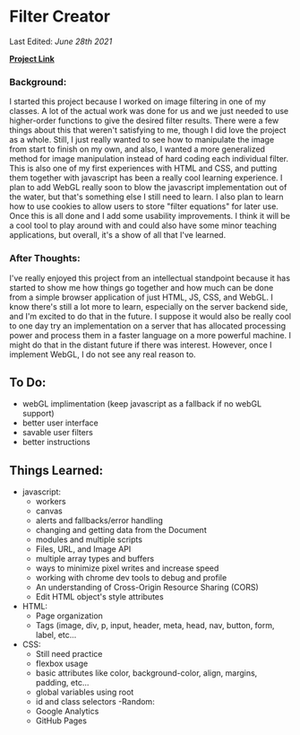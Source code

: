 # Filter Creator

Last Edited: *June 28th 2021*

[**Project Link**](/filterCreatorMinimized/)

### Background:
  I started this project because I worked on image filtering in one of my classes. A lot of the actual work was done for us and we just needed to use higher-order functions to give the desired filter results. There were a few things about this that weren't satisfying to me, though I did love the project as a whole. Still, I just really wanted to see how to manipulate the image from start to finish on my own, and also, I wanted a more generalized method for image manipulation instead of hard coding each individual filter.
  This is also one of my first experiences with HTML and CSS, and putting them together with javascript has been a really cool learning experience. I plan to add WebGL really soon to blow the javascript implementation out of the water, but that's something else I still need to learn. I also plan to learn how to use cookies to allow users to store "filter equations" for later use. Once this is all done and I add some usability improvements. I think it will be a cool tool to play around with and could also have some minor teaching applications, but overall, it's a show of all that I've learned.
  
### After Thoughts:
 I've really enjoyed this project from an intellectual standpoint because it has started to show me how things go together and how much can be done from a simple browser application of just HTML, JS, CSS, and WebGL. I know there's still a lot more to learn, especially on the server backend side, and I'm excited to do that in the future. I suppose it would also be really cool to one day try an implementation on a server that has allocated processing power and process them in a faster language on a more powerful machine. I might do that in the distant future if there was interest. However, once I implement WebGL, I do not see any real reason to.
 
 ## To Do:
 - webGL implimentation (keep javascript as a fallback if no webGL support)
 - better user interface
 - savable user filters
 - better instructions

## Things Learned:
- javascript:
  - workers
  - canvas
  - alerts and fallbacks/error handling
  - changing and getting data from the Document
  - modules and multiple scripts
  - Files, URL, and Image API
  - multiple array types and buffers
  - ways to minimize pixel writes and increase speed
  - working with chrome dev tools to debug and profile
  - An understanding of Cross-Origin Resource Sharing (CORS)
  - Edit HTML object's style attributes
- HTML:
  - Page organization
  - Tags (image, div, p, input, header, meta, head, nav, button, form, label, etc...
- CSS:
  - Still need practice
  - flexbox usage
  - basic attributes like color, background-color, align, margins, padding, etc...
  - global variables using root
  - id and class selectors
-Random:
  - Google Analytics
  - GitHub Pages
